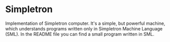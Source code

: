 # Simpletron
Implementation of Simpletron computer. It's a simple, but powerful machine, which understands programs written only in Simpletron Machine Language (SML). In the README file you can find a small program written in SML.
